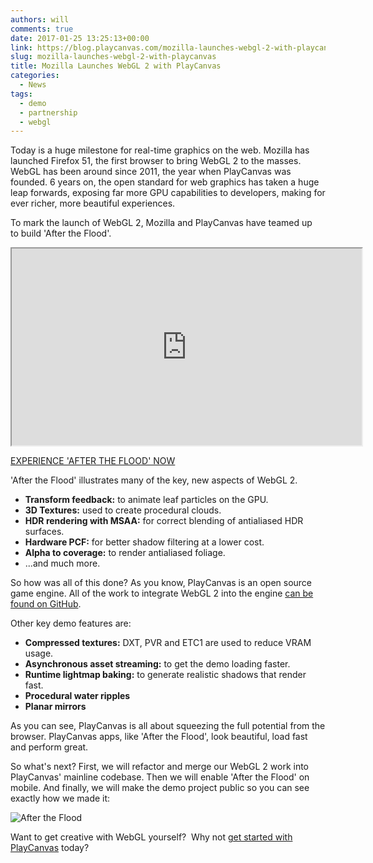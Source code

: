 ```yaml
---
authors: will
comments: true
date: 2017-01-25 13:25:13+00:00
link: https://blog.playcanvas.com/mozilla-launches-webgl-2-with-playcanvas/
slug: mozilla-launches-webgl-2-with-playcanvas
title: Mozilla Launches WebGL 2 with PlayCanvas
categories:
  - News
tags:
  - demo
  - partnership
  - webgl
---
```


Today is a huge milestone for real-time graphics on the web. Mozilla has launched Firefox 51, the first browser to bring WebGL 2 to the masses. WebGL has been around since 2011, the year when PlayCanvas was founded. 6 years on, the open standard for web graphics has taken a huge leap forwards, exposing far more GPU capabilities to developers, making for ever richer, more beautiful experiences.

To mark the launch of WebGL 2, Mozilla and PlayCanvas have teamed up to build 'After the Flood'.

<div className="iframe-container">
    <iframe loading="lazy" width="560" height="315" src="https://www.youtube.com/embed/paCu1qEK-RI" title="YouTube video player" allow="accelerometer; autoplay; clipboard-write; encrypted-media; gyroscope; picture-in-picture" allowfullscreen></iframe>
</div>

[EXPERIENCE 'AFTER THE FLOOD' NOW](http://aftertheflood.playcanvas.com)

'After the Flood' illustrates many of the key, new aspects of WebGL 2.

- **Transform feedback:** to animate leaf particles on the GPU.
- **3D Textures:** used to create procedural clouds.
- **HDR rendering with MSAA:** for correct blending of antialiased HDR surfaces.
- **Hardware PCF:** for better shadow filtering at a lower cost.
- **Alpha to coverage:** to render antialiased foliage.
- ...and much more.

So how was all of this done? As you know, PlayCanvas is an open source game engine. All of the work to integrate WebGL 2 into the engine [can be found on GitHub](https://github.com/playcanvas/engine/pull/784).

Other key demo features are:

- **Compressed textures:** DXT, PVR and ETC1 are used to reduce VRAM usage.
- **Asynchronous asset streaming:** to get the demo loading faster.
- **Runtime lightmap baking:** to generate realistic shadows that render fast.
- **Procedural water ripples**
- **Planar mirrors**

As you can see, PlayCanvas is all about squeezing the full potential from the browser. PlayCanvas apps, like 'After the Flood', look beautiful, load fast and perform great.

So what's next? First, we will refactor and merge our WebGL 2 work into PlayCanvas' mainline codebase. Then we will enable 'After the Flood' on mobile. And finally, we will make the demo project public so you can see exactly how we made it:

![After the Flood](/img/editor-after-the-flood.png)

Want to get creative with WebGL yourself?  Why not [get started with PlayCanvas](https://playcanvas.com) today?
